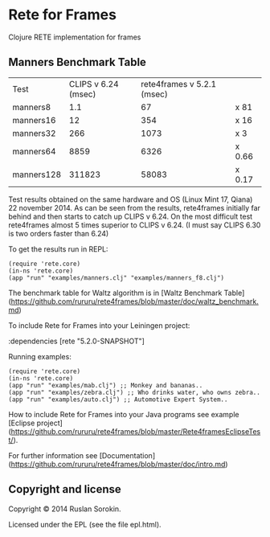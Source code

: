 Rete for Frames
====

Clojure RETE implementation for frames

Manners Benchmark Table
----

<table>
<tr><td>Test</td><td>CLIPS v 6.24 (msec)</td><td>rete4frames v 5.2.1 (msec)</td></tr>
<tr><td>manners8</td><td>1.1</td><td>67</td><td>x 81</td></tr>
<tr><td>manners16</td><td>12</td><td>354</td><td>x 16</td></tr>
<tr><td>manners32</td><td>266</td><td>1073</td><td>x 3</td></tr>
<tr><td>manners64</td><td>8859</td><td>6326</td><td>x 0.66</td></tr>
<tr><td>manners128</td><td>311823</td><td>58083</td><td>x 0.17</td></tr>
</table>

Test results obtained on the same hardware and OS (Linux Mint 17, Qiana) 22 november 2014.
As can be seen from the results, rete4frames initially far behind and then starts to catch up CLIPS v 6.24.
On the most difficult test rete4frames almost 5 times superior to CLIPS v 6.24.
(I must say CLIPS 6.30 is two orders faster than 6.24)

To get the results run in REPL:

```
(require 'rete.core)
(in-ns 'rete.core)
(app "run" "examples/manners.clj" "examples/manners_f8.clj")
```
The benchmark table for Waltz algorithm is in [Waltz Benchmark Table] (https://github.com/rururu/rete4frames/blob/master/doc/waltz_benchmark.md)

To include Rete for Frames into your Leiningen project:

:dependencies [rete "5.2.0-SNAPSHOT"]

Running examples:
```
(require 'rete.core)
(in-ns 'rete.core)
(app "run" "examples/mab.clj") ;; Monkey and bananas..
(app "run" "examples/zebra.clj") ;; Who drinks water, who owns zebra..
(app "run" "examples/auto.clj") ;; Automotive Expert System..
```
How to include Rete for Frames into your Java programs see example [Eclipse project] (https://github.com/rururu/rete4frames/blob/master/Rete4framesEclipseTest/).

For further information see [Documentation] (https://github.com/rururu/rete4frames/blob/master/doc/intro.md)

Copyright and license
----

Copyright © 2014 Ruslan Sorokin.

Licensed under the EPL (see the file epl.html).
